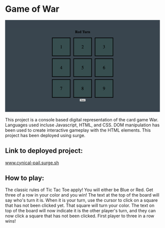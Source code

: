 # Game of War

![game play photo](./image/tictac.png)

This project is a console based digital representation of the card game War. Languages used incluse Javascript, HTML, and CSS. DOM manipulation has been used to create interactive gameplay with the HTML elements. This project has been deployed using surge.

## Link to deployed project:

www.cynical-pail.surge.sh

## How to play:

The classic rules of Tic Tac Toe apply! You will either be Blue or Red. Get three of a row in your color and you win! The text at the top of the board will say who's turn it is. When it is your turn, use the cursor to click on a square that has not been clicked yet. That square will turn your color. The text on top of the board will now indicate it is the other player's turn, and they can now click a square that has not been clicked. First player to three in a row wins!